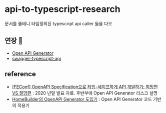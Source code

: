 # api-to-typescript-research
문서를 줄테니 타입정의된 typescript api caller 들을 다오

## 연장 🔨

* [Open API Generator](https://openapi-generator.tech/)
* [swagger-typescript-api](https://github.com/acacode/swagger-typescript-api)

## reference

* [\[FEConf\] OpenAPI Specification으로 타입-세이프하게 API 개발하기: 희망편 VS 절망편](https://www.youtube.com/watch?v=J4JHLESAiFk)
\: 2020 년말 발표 자료. 후반부에 Open API Generator 리스크 설명
* [HomeBuilder의 OpenAPI Generator 도입기](https://smartstudio.tech/openapi-generator/) : Open API Generator 코드 기반의 적용기 
